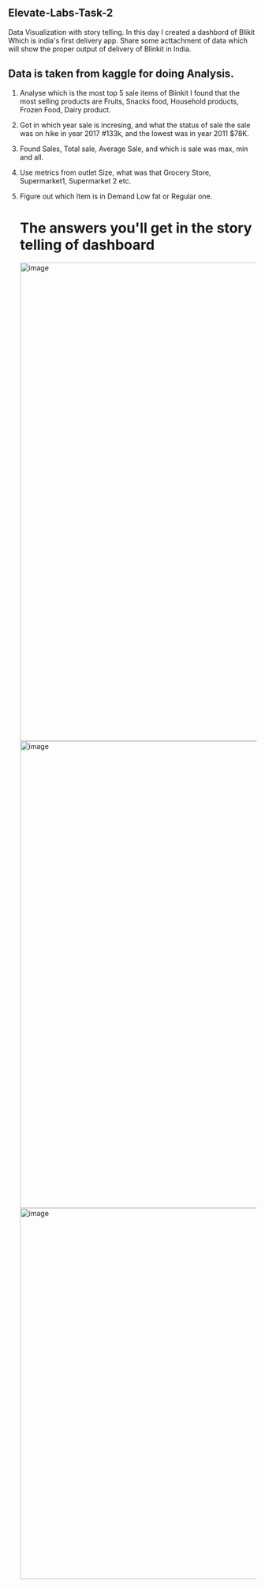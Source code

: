 ## Elevate-Labs-Task-2
Data Visualization with story telling.
In this day I created a dashbord of Blikit Which is india's first delivery app. 
Share some acttachment of data which will show the proper output of delivery of Blinkit in India.

## Data is taken from kaggle for doing Analysis.
1. Analyse which is the most top 5 sale items of Blinkit I found that the most selling products are Fruits, Snacks food, Household products, Frozen Food, Dairy product.
2. Got in which year sale is incresing, and what the status of sale the sale was on hike in year 2017 #133k, and the lowest was in year 2011 $78K.
3. Found Sales, Total sale, Average Sale, and which is sale was max, min and all.
4. Use metrics from outlet Size, what was that Grocery Store, Supermarket1, Supermarket 2 etc.
5. Figure out which Item is in Demand Low fat or Regular one.
   # The answers you'll get in the story telling of dashboard
   <img width="1685" height="968" alt="image" src="https://github.com/user-attachments/assets/52e49fa2-e29a-467c-86aa-fcdc08d2055f" />

   <img width="1875" height="945" alt="image" src="https://github.com/user-attachments/assets/7e00f03e-8f0d-43fc-a65f-99c27cb00bc3" />


   <img width="1828" height="751" alt="image" src="https://github.com/user-attachments/assets/9bcae41a-cf73-4304-a4bd-a829d639e253" />

